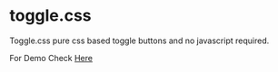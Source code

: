 # toggle.css

Toggle.css pure css based toggle buttons and no javascript required.

For Demo Check <a href="">Here</a>
